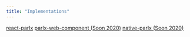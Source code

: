 ```yaml
---
title: "Implementations"
---
```


[react-parlx](https://github.com/parlx-js/react-parlx)
[parlx-web-component (Soon 2020)](#)
[native-parlx (Soon 2020)](#)
